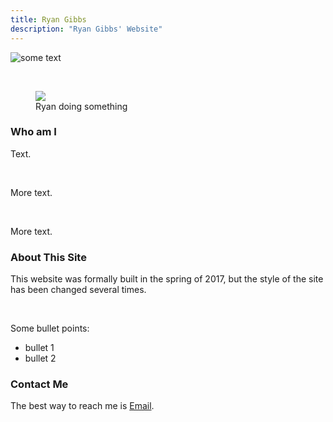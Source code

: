 ```yaml
---
title: Ryan Gibbs
description: "Ryan Gibbs' Website"
---
```


![some text](https://rjgibbs96.github.io/images/banner.jpg)

<br />

<div class = "titled-image">
<figure class = "titled-image">
    <img src = "{{ site.url }}/images/RyanSomething.jpg">
    <figcaption>Ryan doing something</figcaption>
</figure>
</div>


### Who am I

Text. 

<br />

More text.

<br />

More text.


### About This Site

This website was formally built in the spring of 2017, but the style of the site has been changed several times. 

<br />

Some bullet points:
* bullet 1
* bullet 2

### Contact Me

The best way to reach me is [Email](mailto:rgibbs@g.hmc.edu).

